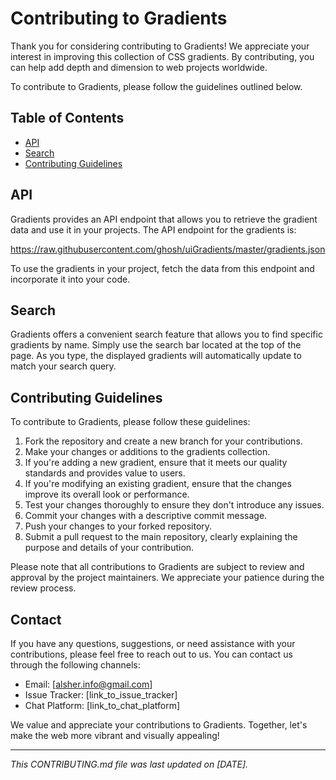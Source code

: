 # Contributing to Gradients

Thank you for considering contributing to Gradients! We appreciate your interest in improving this collection of CSS gradients. By contributing, you can help add depth and dimension to web projects worldwide.

To contribute to Gradients, please follow the guidelines outlined below.

## Table of Contents
- [API](#api)
- [Search](#search)
- [Contributing Guidelines](#contributing-guidelines)

## API
Gradients provides an API endpoint that allows you to retrieve the gradient data and use it in your projects. The API endpoint for the gradients is:

https://raw.githubusercontent.com/ghosh/uiGradients/master/gradients.json


To use the gradients in your project, fetch the data from this endpoint and incorporate it into your code.

## Search
Gradients offers a convenient search feature that allows you to find specific gradients by name. Simply use the search bar located at the top of the page. As you type, the displayed gradients will automatically update to match your search query.

## Contributing Guidelines
To contribute to Gradients, please follow these guidelines:

1. Fork the repository and create a new branch for your contributions.
2. Make your changes or additions to the gradients collection.
3. If you're adding a new gradient, ensure that it meets our quality standards and provides value to users.
4. If you're modifying an existing gradient, ensure that the changes improve its overall look or performance.
5. Test your changes thoroughly to ensure they don't introduce any issues.
6. Commit your changes with a descriptive commit message.
7. Push your changes to your forked repository.
8. Submit a pull request to the main repository, clearly explaining the purpose and details of your contribution.

Please note that all contributions to Gradients are subject to review and approval by the project maintainers. We appreciate your patience during the review process.

## Contact
If you have any questions, suggestions, or need assistance with your contributions, please feel free to reach out to us. You can contact us through the following channels:

- Email: [alsher.info@gmail.com]
- Issue Tracker: [link_to_issue_tracker]
- Chat Platform: [link_to_chat_platform]

We value and appreciate your contributions to Gradients. Together, let's make the web more vibrant and visually appealing!

---

*This CONTRIBUTING.md file was last updated on [DATE].*
